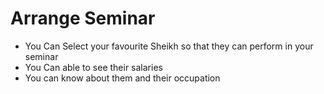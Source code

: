 <h1>Arrange Seminar</h1>
<ul>
                <li>You Can Select your favourite Sheikh so that they can perform in your seminar</li>
                <li>You Can able to see their salaries</li>
                <li>You can know about them and their occupation </li>
            </ul>
<a href=""></a>
